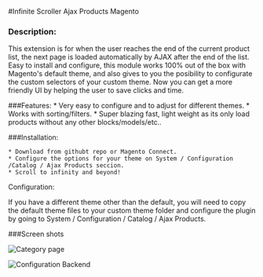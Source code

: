 #Infinite Scroller Ajax Products Magento

### Description:

This extension is for when the user reaches the end of the current product list, the next page is loaded automatically by AJAX after the end of the list. 
Easy to install and configure, this module works 100% out of the box with Magento's default theme, and also gives to you the posibility to configurate the custom selectors of your custom theme. Now you can get a more friendly UI by helping the user to save clicks and time.

###Features:
	* Very easy to configure and to adjust for different themes.
	* Works with sorting/filters.
	* Super blazing fast, light weight as its only load products without any other blocks/models/etc.. 

###Installation:

    * Download from githubt repo or Magento Connect.
    * Configure the options for your theme on System / Configuration /Catalog / Ajax Products seccion.
    * Scroll to infinity and beyond! 

Configuration:

If you have a different theme other than the default, you will need to copy the default theme files to your custom theme folder and configure the plugin by going to System / Configuration / Catalog / Ajax Products.

###Screen shots

![Category page](http://i.imgur.com/3NV5vAk.png)

![Configuration Backend](http://i.imgur.com/Kv8fgRB.png)